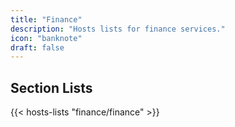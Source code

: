 ```yaml
---
title: "Finance"
description: "Hosts lists for finance services."
icon: "banknote"
draft: false
---
```


## Section Lists

{{< hosts-lists "finance/finance" >}}
